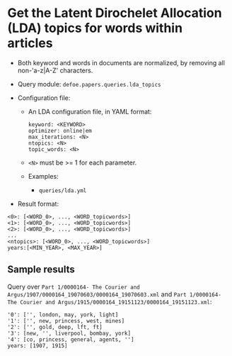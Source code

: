 # Get the Latent Dirochelet Allocation (LDA) topics for words within articles

* Both keyword and words in documents are normalized, by removing all non-'a-z|A-Z' characters.
* Query module: `defoe.papers.queries.lda_topics`
* Configuration file:
  - An LDA configuration file, in YAML format:

    ```        
    keyword: <KEYWORD>
    optimizer: online|em
    max_iterations: <N>
    ntopics: <N>
    topic_words: <N>
    ```

  - `<N>` must be >= 1 for each parameter.
  - Examples:
    - `queries/lda.yml`

* Result format:

```
<0>: [<WORD_0>, ..., <WORD_topicwords>]
<1>: [<WORD_0>, ..., <WORD_topicwords>]
<2>: [<WORD_0>, ..., <WORD_topicwords>]
...        
<ntopics>: [<WORD_0>, ..., <WORD_topicwords>]
years:[<MIN_YEAR>, <MAX_YEAR>]
```

## Sample results

Query over `Part 1/0000164- The Courier and Argus/1907/0000164_19070603/0000164_19070603.xml` and `Part 1/0000164- The Courier and Argus/1915/0000164_19151123/0000164_19151123.xml`:

```
'0': ['', london, may, york, light]
'1': ['', new, princess, west, mines]
'2': ['', gold, deep, lft, ft]
'3': [new, '', liverpool, bombay, york]
'4': [co, princess, general, agents, '']
years: [1907, 1915]
```
